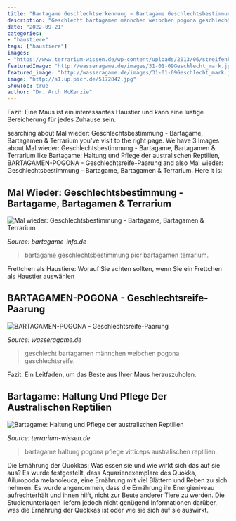 ```yaml
---
title: "Bartagame Geschlechtserkennung ~ Bartagame Geschlechtsbestimmung Picr Bartagamen Terrarium"
description: "Geschlecht bartagamen männchen weibchen pogona geschlechtsreife"
date: "2022-09-21"
categories:
- "haustiere"
tags: ["haustiere"]
images:
- "https://www.terrarium-wissen.de/wp-content/uploads/2013/06/streifenkpfige-bartagame-pogona-vitticeps2.jpg"
featuredImage: "http://wasseragame.de/images/31-01-09Geschlecht_mark.jpg"
featured_image: "http://wasseragame.de/images/31-01-09Geschlecht_mark.jpg"
image: "http://s1.up.picr.de/5172842.jpg"
ShowToc: true
author: "Dr. Arch McKenzie"
---
```



Fazit: Eine Maus ist ein interessantes Haustier und kann eine lustige Bereicherung für jedes Zuhause sein.

	

		
searching about Mal wieder: Geschlechtsbestimmung - Bartagame, Bartagamen &amp; Terrarium you've visit to the right page. We have 3 Images about Mal wieder: Geschlechtsbestimmung - Bartagame, Bartagamen &amp; Terrarium like Bartagame: Haltung und Pflege der australischen Reptilien, BARTAGAMEN-POGONA - Geschlechtsreife-Paarung and also Mal wieder: Geschlechtsbestimmung - Bartagame, Bartagamen &amp; Terrarium. Here it is:
		
    
## Mal Wieder: Geschlechtsbestimmung - Bartagame, Bartagamen &amp; Terrarium

<img loading=lazy src="http://s1.up.picr.de/5172842.jpg" onerror="this.onerror=null;this.src='https://tse3.mm.bing.net/th?id=OIP.7XZYF_3yKb7YyRL4a6htaAHaE8&amp;pid=15.1';" alt="Mal wieder: Geschlechtsbestimmung - Bartagame, Bartagamen &amp; Terrarium">

_Source: bartagame-info.de_

>bartagame geschlechtsbestimmung picr bartagamen terrarium. 

	

Frettchen als Haustiere: Worauf Sie achten sollten, wenn Sie ein Frettchen als Haustier auswählen

    
## BARTAGAMEN-POGONA - Geschlechtsreife-Paarung

<img loading=lazy src="http://wasseragame.de/images/31-01-09Geschlecht_mark.jpg" onerror="this.onerror=null;this.src='https://tse4.mm.bing.net/th?id=OIP.MPkRJAsI4kgtEzvl1Ohi1QAAAA&amp;pid=15.1';" alt="BARTAGAMEN-POGONA - Geschlechtsreife-Paarung">

_Source: wasseragame.de_

>geschlecht bartagamen männchen weibchen pogona geschlechtsreife. 

	

Fazit: Ein Leitfaden, um das Beste aus Ihrer Maus herauszuholen.

    
## Bartagame: Haltung Und Pflege Der Australischen Reptilien

<img loading=lazy src="https://www.terrarium-wissen.de/wp-content/uploads/2013/06/streifenkpfige-bartagame-pogona-vitticeps2.jpg" onerror="this.onerror=null;this.src='https://tse2.mm.bing.net/th?id=OIP.FThFMgTNSEuKj99OZjV-7wAAAA&amp;pid=15.1';" alt="Bartagame: Haltung und Pflege der australischen Reptilien">

_Source: terrarium-wissen.de_

>bartagame haltung pogona pflege vitticeps australischen reptilien. 

	

Die Ernährung der Quokkas: Was essen sie und wie wirkt sich das auf sie aus?
Es wurde festgestellt, dass Aquarienexemplare des Quokka, Ailuropoda melanoleuca, eine Ernährung mit viel Blättern und Reben zu sich nehmen. Es wurde angenommen, dass die Ernährung ihr Energieniveau aufrechterhält und ihnen hilft, nicht zur Beute anderer Tiere zu werden. Die Studienunterlagen liefern jedoch nicht genügend Informationen darüber, was die Ernährung der Quokkas ist oder wie sie sich auf sie auswirkt.

